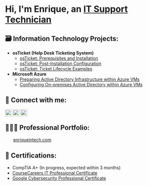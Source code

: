 <h1>Hi, I'm Enrique, an <a href="https://www.linkedin.com/in/enrique-chaug">IT Support Technician</a></h1>

<h2>🗃️ Information Technology Projects:</h2>

- <b>osTicket (Help Desk Ticketing System)</b>
  - [osTicket: Prerequisites and Installation](https://github.com/enriqueintech/osticket-prereqs)
  - [osTicket: Post-Installation Configuration](https://github.com/enriqueintech/post-install-config)
  - [osTicket: Ticket Lifecycle Examples](https://github.com/enriqueintech/ticket-lifecycle)
- <b>Microsoft Azure</b>
  - [Preparing Active Directory Infrastructure within Azure VMs](https://github.com/enriqueintech/prepare-ad)
  - [Configuring On-premises Active Directory within Azure VMs](https://github.com/enriqueintech/configure-ad)

<h2>🤝 Connect with me:</h2>

[<img align="left" alt="Enrique | LinkedIn" width="22px" src="https://cdn.jsdelivr.net/npm/simple-icons@v3/icons/linkedin.svg" />][linkedin]
[<img align="left" alt="Enrique | YouTube" width="22px" src="https://cdn.jsdelivr.net/npm/simple-icons@v3/icons/youtube.svg" />][youtube]
[<img align="left" alt="Enrique | Buy Me a Coffee" width="22px" src="https://upload.wikimedia.org/wikipedia/commons/thumb/4/45/A_small_cup_of_coffee.JPG/32px-A_small_cup_of_coffee.JPG" />][coffee]

<br />

[linkedin]: https://www.linkedin.com/in/enrique-chaug  
[youtube]: https://www.youtube.com/@EnriqueInTech
[coffee]: https://www.buymeacoffee.com/enriqueintech

<h2>👨🏻‍💼 Professional Portfolio:</h2>

<img src="https://enriqueintech.com/favicon.ico" width="16" style="vertical-align:middle; margin-right:6px;" /> [enriqueintech.com](https://enriqueintech.com)

<h2>📜 Certifications:</h2>

- CompTIA A+ (In progress, expected within 3 months)  
- [CourseCareers IT Professional Certificate](https://profile.coursecareers.com/it/enrique.chaug)  
- [Google Cybersecurity Professional Certificate](https://coursera.org/share/5f790578bb98dc7e9ec50f744801748f)
